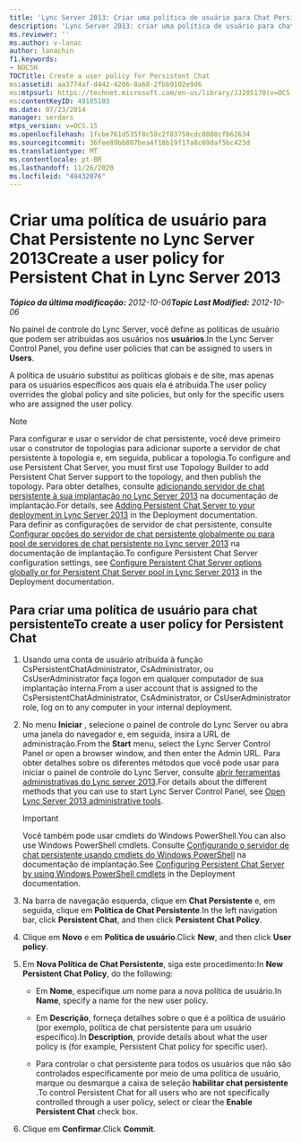```yaml
---
title: 'Lync Server 2013: Criar uma política de usuário para Chat Persistente'
description: 'Lync Server 2013: criar uma política de usuário para chat persistente.'
ms.reviewer: ''
ms.author: v-lanac
author: lanachin
f1.keywords:
- NOCSH
TOCTitle: Create a user policy for Persistent Chat
ms:assetid: aa3774af-d442-4206-8a68-2fbb9102e9d6
ms:mtpsurl: https://technet.microsoft.com/en-us/library/JJ205170(v=OCS.15)
ms:contentKeyID: 48185103
ms.date: 07/23/2014
manager: serdars
mtps_version: v=OCS.15
ms.openlocfilehash: 1fcbe761d535f8c58c2f83750cdc8808cfb62634
ms.sourcegitcommit: 36fee89bb887bea4f18b19f17a8c69daf5bc423d
ms.translationtype: MT
ms.contentlocale: pt-BR
ms.lasthandoff: 11/26/2020
ms.locfileid: "49432076"
---
```

# <a name="create-a-user-policy-for-persistent-chat-in-lync-server-2013"></a><span data-ttu-id="3b1a8-103">Criar uma política de usuário para Chat Persistente no Lync Server 2013</span><span class="sxs-lookup"><span data-stu-id="3b1a8-103">Create a user policy for Persistent Chat in Lync Server 2013</span></span>

<div data-xmlns="http://www.w3.org/1999/xhtml">

<div class="topic" data-xmlns="http://www.w3.org/1999/xhtml" data-msxsl="urn:schemas-microsoft-com:xslt" data-cs="https://msdn.microsoft.com/">

<div data-asp="https://msdn2.microsoft.com/asp">



</div>

<div id="mainSection">

<div id="mainBody"><span data-ttu-id="3b1a8-104">

<span> </span></span><span class="sxs-lookup"><span data-stu-id="3b1a8-104">

<span> </span></span></span>

<span data-ttu-id="3b1a8-105">_**Tópico da última modificação:** 2012-10-06_</span><span class="sxs-lookup"><span data-stu-id="3b1a8-105">_**Topic Last Modified:** 2012-10-06_</span></span>

<span data-ttu-id="3b1a8-106">No painel de controle do Lync Server, você define as políticas de usuário que podem ser atribuídas aos usuários nos **usuários**.</span><span class="sxs-lookup"><span data-stu-id="3b1a8-106">In the Lync Server Control Panel, you define user policies that can be assigned to users in **Users**.</span></span>

<span data-ttu-id="3b1a8-107">A política de usuário substitui as políticas globais e de site, mas apenas para os usuários específicos aos quais ela é atribuída.</span><span class="sxs-lookup"><span data-stu-id="3b1a8-107">The user policy overrides the global policy and site policies, but only for the specific users who are assigned the user policy.</span></span>

<div>


> [!NOTE]  
> <span data-ttu-id="3b1a8-108">Para configurar e usar o servidor de chat persistente, você deve primeiro usar o construtor de topologias para adicionar suporte a servidor de chat persistente à topologia e, em seguida, publicar a topologia.</span><span class="sxs-lookup"><span data-stu-id="3b1a8-108">To configure and use Persistent Chat Server, you must first use Topology Builder to add Persistent Chat Server support to the topology, and then publish the topology.</span></span> <span data-ttu-id="3b1a8-109">Para obter detalhes, consulte <A href="lync-server-2013-adding-persistent-chat-server-to-your-deployment.md">adicionando servidor de chat persistente à sua implantação no Lync Server 2013</A> na documentação de implantação.</span><span class="sxs-lookup"><span data-stu-id="3b1a8-109">For details, see <A href="lync-server-2013-adding-persistent-chat-server-to-your-deployment.md">Adding Persistent Chat Server to your deployment in Lync Server 2013</A> in the Deployment documentation.</span></span><BR><span data-ttu-id="3b1a8-110">Para definir as configurações de servidor de chat persistente, consulte <A href="lync-server-2013-configure-persistent-chat-server-options-globally-or-for-persistent-chat-server-pool.md">Configurar opções do servidor de chat persistente globalmente ou para pool de servidores de chat persistente no Lync server 2013</A> na documentação de implantação.</span><span class="sxs-lookup"><span data-stu-id="3b1a8-110">To configure Persistent Chat Server configuration settings, see <A href="lync-server-2013-configure-persistent-chat-server-options-globally-or-for-persistent-chat-server-pool.md">Configure Persistent Chat Server options globally or for Persistent Chat Server pool in Lync Server 2013</A> in the Deployment documentation.</span></span>



</div>

<div>

## <a name="to-create-a-user-policy-for-persistent-chat"></a><span data-ttu-id="3b1a8-111">Para criar uma política de usuário para chat persistente</span><span class="sxs-lookup"><span data-stu-id="3b1a8-111">To create a user policy for Persistent Chat</span></span>

1.  <span data-ttu-id="3b1a8-112">Usando uma conta de usuário atribuída à função CsPersistentChatAdministrator, CsAdministrator, ou CsUserAdministrator faça logon em qualquer computador de sua implantação interna.</span><span class="sxs-lookup"><span data-stu-id="3b1a8-112">From a user account that is assigned to the CsPersistentChatAdministrator, CsAdministrator, or CsUserAdministrator role, log on to any computer in your internal deployment.</span></span>

2.  <span data-ttu-id="3b1a8-113">No menu **Iniciar** , selecione o painel de controle do Lync Server ou abra uma janela do navegador e, em seguida, insira a URL de administração.</span><span class="sxs-lookup"><span data-stu-id="3b1a8-113">From the **Start** menu, select the Lync Server Control Panel or open a browser window, and then enter the Admin URL.</span></span> <span data-ttu-id="3b1a8-114">Para obter detalhes sobre os diferentes métodos que você pode usar para iniciar o painel de controle do Lync Server, consulte [abrir ferramentas administrativas do Lync server 2013](lync-server-2013-open-lync-server-administrative-tools.md).</span><span class="sxs-lookup"><span data-stu-id="3b1a8-114">For details about the different methods that you can use to start Lync Server Control Panel, see [Open Lync Server 2013 administrative tools](lync-server-2013-open-lync-server-administrative-tools.md).</span></span>
    
    <div>
    

    > [!IMPORTANT]  
    > <span data-ttu-id="3b1a8-115">Você também pode usar cmdlets do Windows PowerShell.</span><span class="sxs-lookup"><span data-stu-id="3b1a8-115">You can also use Windows PowerShell cmdlets.</span></span> <span data-ttu-id="3b1a8-116">Consulte <A href="configuring-persistent-chat-server-by-using-windows-powershell-cmdlets.md">Configurando o servidor de chat persistente usando cmdlets do Windows PowerShell</A> na documentação de implantação.</span><span class="sxs-lookup"><span data-stu-id="3b1a8-116">See <A href="configuring-persistent-chat-server-by-using-windows-powershell-cmdlets.md">Configuring Persistent Chat Server by using Windows PowerShell cmdlets</A> in the Deployment documentation.</span></span>

    
    </div>

3.  <span data-ttu-id="3b1a8-117">Na barra de navegação esquerda, clique em **Chat Persistente** e, em seguida, clique em **Política de Chat Persistente**.</span><span class="sxs-lookup"><span data-stu-id="3b1a8-117">In the left navigation bar, click **Persistent Chat**, and then click **Persistent Chat Policy**.</span></span>

4.  <span data-ttu-id="3b1a8-118">Clique em **Novo** e em **Política de usuário**.</span><span class="sxs-lookup"><span data-stu-id="3b1a8-118">Click **New**, and then click **User policy**.</span></span>

5.  <span data-ttu-id="3b1a8-119">Em **Nova Política de Chat Persistente**, siga este procedimento:</span><span class="sxs-lookup"><span data-stu-id="3b1a8-119">In **New Persistent Chat Policy**, do the following:</span></span>
    
      - <span data-ttu-id="3b1a8-120">Em **Nome**, especifique um nome para a nova política de usuário.</span><span class="sxs-lookup"><span data-stu-id="3b1a8-120">In **Name**, specify a name for the new user policy.</span></span>
    
      - <span data-ttu-id="3b1a8-121">Em **Descrição**, forneça detalhes sobre o que é a política de usuário (por exemplo, política de chat persistente para um usuário específico).</span><span class="sxs-lookup"><span data-stu-id="3b1a8-121">In **Description**, provide details about what the user policy is (for example, Persistent Chat policy for specific user).</span></span>
    
      - <span data-ttu-id="3b1a8-122">Para controlar o chat persistente para todos os usuários que não são controlados especificamente por meio de uma política de usuário, marque ou desmarque a caixa de seleção **habilitar chat persistente** .</span><span class="sxs-lookup"><span data-stu-id="3b1a8-122">To control Persistent Chat for all users who are not specifically controlled through a user policy, select or clear the **Enable Persistent Chat** check box.</span></span>

6.  <span data-ttu-id="3b1a8-123">Clique em **Confirmar**.</span><span class="sxs-lookup"><span data-stu-id="3b1a8-123">Click **Commit**.</span></span>

<span data-ttu-id="3b1a8-124"></div>

</div>

<span> </span>

</div>

</div>

</span><span class="sxs-lookup"><span data-stu-id="3b1a8-124"></div>

</div>

<span> </span>

</div>

</div>

</span></span></div>

